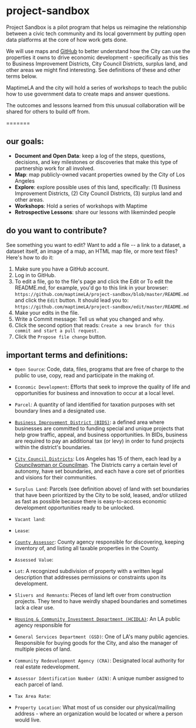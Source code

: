 # project-sandbox

Project Sandbox is a pilot program that helps us reimagine the relationship between a civic tech community and its local government by putting open data platforms at the core of how work gets done.

We will use maps and [GitHub](http://github.com) to better understand how the City can use the properties it owns to drive economic development - specifically as this ties to Business Improvement Districts, City Council Districts, surplus land, and other areas we might find interesting. See definitions of these and other terms below.

MaptimeLA and the city will hold a series of workshops to teach the public how to use government data to create maps and answer questions.

The outcomes and lessons learned from this unusual collaboration will be shared for others to build off from.

=======

## our goals:
- **Document and Open Data**: keep a log of the steps, questions, decisions, and key milestones or discoveries that make this type of partnership work for all involved.
- **Map**: map publicly-owned vacant properties owned by the City of Los Angeles
- **Explore**: explore possible uses of this land, specifically: (1) Business Improvement Districts, (2) City Council Districts, (3) surplus land and other areas.
- **Workshops**: Hold a series of workshops with Maptime
- **Retrospective Lessons**: share our lessons with likeminded people

## do you want to contribute?

See something you want to edit? Want to add a file -- a link to a dataset, a dataset itself, an image of a map, an HTML map file, or more text files? Here's how to do it:

1. Make sure you have a GitHub account.
2. Log in to GitHub.
3. To edit a file, go to the file's page and click the Edit or  To edit the README.md, for example, you'd go to this link in your browser: `https://github.com/maptimeLA/project-sandbox/blob/master/README.md` and click the `Edit` button. It should lead you to: `https://github.com/maptimeLA/project-sandbox/edit/master/README.md`
4. Make your edits in the file. 
5. Write a Commit message: Tell us what you changed and why.
6. Click the second option that reads: `Create a new branch for this commit and start a pull request.`
7. Click the `Propose file change` button.

## important terms and definitions:

- `Open Source`: Code, data, files, programs that are free of charge to the public to use, copy, read and participate in the making of.

- `Economic Development`: Efforts that seek to improve the quality of life and opportunities for business and innovation to occur at a local level.  

- `Parcel`: A quantity of land identified for taxation purposes with set boundary lines and a designated use.

- [`Business Improvement District (BIDS)`](https://www.google.com/maps/d/u/0/viewer?mid=zqfUVml1aEPw.kbxWlCihicZQ): a defined area where businesses are committed to funding special and unique projects that help grow traffic, appeal, and business opportunities. In BIDs, business are required to pay an additional tax (or levy) in order to fund projects within the district's boundaries.

- [`City Council Districts`](http://boundaries.latimes.com/set/la-city-council-districts-2012): Los Angeles has 15 of them, each lead by a [Councilwoman or Councilman](http://council.lacity.org/Directory/index.htm). The Districts carry a certain level of autonomy, have set boundaries, and each have a core set of priorities and visions for their communities.

- `Surplus Land`: Parcels (see definition above) of land with set boundaries that have been prioritized by the City to be sold, leased, and/or utilized as fast as possible because there is easy-to-access economic development opportunities ready to be unlocked.

- `Vacant land`:

- `Lease`:

- [`County Assessor`](http://maps.assessor.lacounty.gov/GVH_2_2/Index.html?configBase=http://maps.assessor.lacounty.gov/Geocortex/Essentials/REST/sites/PAIS/viewers/PAIS_hv/virtualdirectory/Resources/Config/Default): County agency responsible for discovering, keeping inventory of, and listing all taxable properties in the County.

- `Assessed Value`:

- `Lot`: A recognized subdivision of property with a written legal description that addresses permissions or constraints upon its development.

- `Slivers and Remnants`: Pieces of land left over from construction projects. They tend to have weirdly shaped boundaries and sometimes lack a clear use.

- [`Housing & Community Investment Department (HCIDLA)`](http://hcidla.lacity.org/residents-participants): An LA public agency responsible for

- `General Services Department (GSD)`: One of LA's many public agencies. Responsible for buying goods for the City, and also the manager of multiple pieces of land.

- `Community Redevelopment Agency (CRA)`: Designated local authority for real estate redevelopment.

- `Assessor Identification Number (AIN)`: A unique number assigned to each parcel of land.

- `Tax Area Rate`:

- `Property Location`: What most of us consider our physical/mailing address - where an organization would be located or where a person would live.
